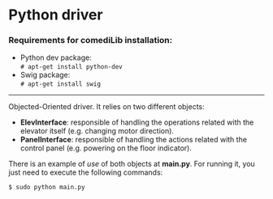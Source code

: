 Python driver
====

### Requirements for **comediLib** installation:
- Python dev package:  
`# apt-get install python-dev`
- Swig package:  
`# apt-get install swig`  

***

Objected-Oriented driver. It relies on two different objects:
- **ElevInterface**: responsible of handling the operations related with the elevator itself (e.g. changing motor direction).
- **PanelInterface**: responsible of handling the actions related with the control panel (e.g. powering on the floor indicator).

There is an example of *use* of both objects at **main.py**. For running it, you just need to execute the following commands:  
```bash  
$ sudo python main.py
```
